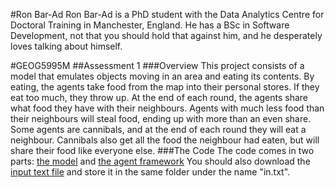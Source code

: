 #Ron Bar-Ad
Ron Bar-Ad is a PhD student with the Data Analytics Centre for Doctoral Training in Manchester, England. He has a BSc in Software Development, not that you should hold that against him, and he desperately loves talking about himself.

#GEOG5995M
##Assessment 1
###Overview
This project consists of a model that emulates objects moving in an area and eating its contents. By eating, the agents take food from the map into their personal stores. If they eat too much, they throw up.
At the end of each round, the agents share what food they have with their neighbours. Agents with much less food than their neighbours will steal food, ending up with more than an even share.
Some agents are cannibals, and at the end of each round they will eat a neighbour. Cannibals also get all the food the neighbour had eaten, but will share their food like everyone else.
###The Code
The code comes in two parts: [the model](https://github.com/RonBar-Ad/gyrba.github.io/blob/master/model.py) and [the agent framework](https://github.com/RonBar-Ad/gyrba.github.io/blob/master/agentframework.py)
You should also download the [input text file](href="https://github.com/RonBar-Ad/gyrba.github.io/blob/master/in.txt) and store it in the same folder under the name "in.txt".